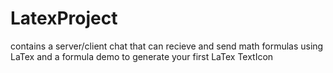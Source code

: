 # LatexProject
contains a server/client chat that can recieve and send math formulas using LaTex and a formula demo to generate your first LaTex TextIcon 
